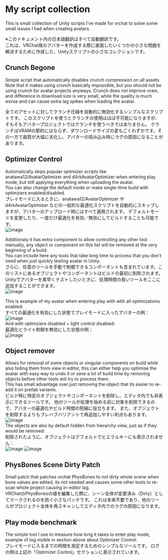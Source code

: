 # My script collection

This is small collection of Unity scripts I've made for vrchat to solve some small issues I had when creating avatars.  

※このドキュメント内の日本語翻訳はすべて自動翻訳です。  
これは、VRChat用のアバターを作成する際に直面したいくつかの小さな問題を解決するために作成した、Unityスクリプトの小さなコレクションです。

## Crunch Begone
Simple script that automatically disables crunch compression on all assets. 
Note that it makes using crunch basically impossible, but you should not be using crunch for avatar projects anyways.
Crunch does not improve vram, and difference in download size is very small, while the quality is much worse and can cause extra lag spikes when loading the avatar.

全てのアセットに対してクランチ圧縮を自動的に無効化するシンプルなスクリプトです。
このスクリプトを使うとクランチの使用はほぼ不可能になりますが、そもそもアバタープロジェクトではクランチを使うべきではありません。
クランチはVRAMの節約にはならず、ダウンロードサイズの差もごくわずかです。その一方で画質が大幅に劣化し、アバターの読み込み時にラグの原因になることがあります。

## Optimizer Control
Automatically skips popular optimizer scripts like anatawa12/AvatarOptimizer and d4rkAvatarOptimizer when entering play mode, but still applying everything when uploading the avatar.  
You can also change the default mode or make single-time build with optimziers enabled/disabled.  
プレイモードに入るときに、anatawa12/AvatarOptimizer や d4rkAvatarOptimizer などの一般的な最適化スクリプトを自動的にスキップしますが、アバターのアップロード時にはすべて適用されます。
デフォルトモードを変更したり、一度だけ最適化を有効／無効にしてビルドすることも可能です。  
![image](https://github.com/user-attachments/assets/e5ca161b-e283-4044-b153-7bce84864217)  

Additionaly it has extra component to allow controlling any other tool manually, any object or component on this list will be removed at the very beginning of a build.  
You can include here any tools that take long time to process that you don't need when just quickly testing avatar in Unity.  
さらに、任意のツールを手動で制御できるコンポーネントも含まれています。このリストにあるオブジェクトやコンポーネントはビルドの最初に削除されます。
Unityでアバターを素早くテストしたいときに、処理時間の長いツールをここに追加することができます。  
![image](https://github.com/user-attachments/assets/e21ab678-e251-49aa-825e-f59cfe8bcb2c)

This is example of my avatar when entering play with with all optimizations enabled:  
すべての最適化を有効にした状態でプレイモードに入ったアバターの例：   
![image](https://github.com/user-attachments/assets/b46a4062-60b6-4a79-bc72-0dfe99e1d2cb)  
And with optimziers disabled + light control disabled:   
最適化とライト制御を無効にした状態の例：   
![image](https://github.com/user-attachments/assets/98a2df71-9836-4be3-9a69-dee4fbdb25d6)

## Object remover
Allows for removal of some objects or singular components on build while also hiding them from view in editor, this can either help you optimise the avatar with easy way to undo it or save a lot of build time by removing objects before other tools will try to process them.  
This has small advantage over just removing the object that its easier to re-add it on prefab variants.  
ビルド時に特定のオブジェクトやコンポーネントを削除し、エディタ内でも非表示にできるツールです。
他のツールが処理を始める前に対象を削除できるので、アバターの最適化やビルド時間の短縮に役立ちます。
また、オブジェクトを削除するよりもプレハブバリアントで再追加しやすい利点もあります。   
![image](https://github.com/user-attachments/assets/5b2f18d9-eaf3-4d3e-9899-553337654b60)  
The objects are also by default hidden from hierarchy view, just as if they would be removed:  
削除されたように、オブジェクトはデフォルトでヒエラルキーにも表示されません：   
![image](https://github.com/user-attachments/assets/556ccf67-d45d-4e16-945b-fd383d854d0d) ![image](https://github.com/user-attachments/assets/70a51837-76af-480a-9c72-a9e82223f811)

## PhysBones Scene Dirty Patch
Small patch that patches vrchat PhysBones to not dirty whole scene when bone values are edited, its not needed and causes some other tools to re-scan whole project causing in-editor lag.  
VRChatのPhysBonesの値を編集した際に、シーン全体が変更済み（Dirty）としてマークされるのを防ぐ小さなパッチです。
これは本来不要であり、他のツールがプロジェクト全体を再スキャンしてエディタ内でのラグの原因になります。   

## Play mode benchmark
The simple tool I use to measure how long it takes to enter play mode, example of log visible in section above about Optimizer Control.  
プレイモードに入るまでの時間を測定するためのシンプルなツールです。 
ログの例は上記の「Optimizer Control」セクションに表示されています。  

